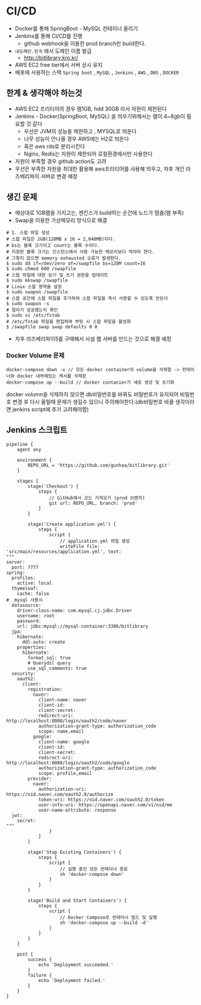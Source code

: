 # CI/CD
- Docker를 통해 SpringBoot - MySQL 컨테이너 올리기
- Jenkins를 통해 CI/CD를 진행
    - github webhook을 이용한 prod branch만 build한다.
- `내도메인.한국` 에서 도메인 이름 발급
    - http://bitlibrary.kro.kr/
- AWS EC2 free tier에서 서버 상시 유지
- 배포에 사용하는 스택 `Spring boot` , `MySQL` , `Jenkins` , `AWS` , `DNS` , `DOCKER` 

## 한계 & 생각해야 하는것

- AWS EC2 프리티어의 경우 램1GB, hdd 30GB 라서 자원이 제한된다
- Jenkins - Docker(SpringBoot, MySQL) 을 띄우기위해서는 램이 4~8gb이 필요할 것 같다
    - 우선은 JVM의 성능을 제한하고 , MYSQL로 띄운다
    - 너무 성능이 안나올 경우 AWS에는 H2로 띄운다
    - 혹은 aws rds로 분리시킨다
    - Nginx, Redis는 자원이 제한되어 로컬환경에서만 사용한다
- 자원이 부족할 경우 github action도 고려
- 우선은 부족한 자원을 최대한 활용해 aws프리티어를 사용해 띄우고, 차후 개인 라즈베리파이 서버로 변경 예정

## 생긴 문제

- 예상대로 1GB램을 가지고는, 젠킨스가 build하는 순간에 노드가 멈춤(램 부족)
- Swap을 이용한 가상메모리 방식으로 해결
```shell
# 1. 스왑 파일 생성
# 스왑 파일은 2GB(128MB x 16 = 2,048MB)이다.
# bs는 블록 크기이고 count는 블록 수이다.
# 지정한 블록 크기는 인스턴스에서 사용 가능한 메모리보다 작아야 한다.
# 그렇지 않으면 memory exhausted 오류가 발생한다.
$ sudo dd if=/dev/zero of=/swapfile bs=128M count=16
$ sudo chmod 600 /swapfile
# 스왑 파일에 대한 읽기 및 쓰기 권한을 업데이트
$ sudo mkswap /swapfile
# Linux 스왑 영역을 설정
$ sudo swapon /swapfile
# 스왑 공간에 스왑 파일을 추가하여 스왑 파일을 즉시 사용할 수 있도록 만든다
$ sudo swapon -s
# 절차가 성공했는지 확인
$ sudo vi /etc/fstab
# /etc/fstab 파일을 편집하여 부팅 시 스왑 파일을 활성화
$ /swapfile swap swap defaults 0 0
```
- 차후 라즈베리파이5를 구매해서 사설 웹 서버를 만드는 것으로 해결 예정

### Docker Volume 문제

```shell
docker-compose down -v // 모든 docker container의 volume을 삭제함 -> 컨테이너와 docker 내부에있는 캐시를 삭제함
docker-compose up --build // docker contanier가 새로 생성 및 초기화
```

docker volumn을 삭제하지 않으면 db비밀번호를 바꿔도 비밀번호가 유지되어 비밀번호 변경 후 다시 올릴때 문제가 생길수 있으니 주의해야한다.(db비밀번호 바꿀 생각이라면 jenkins script에 추가 고려해야함)


## Jenkins 스크립트

```jenkins
pipeline {
    agent any

    environment {
        REPO_URL = 'https://github.com/gunhaa/bitlibrary.git'
    }

    stages {
        stage('Checkout') {
            steps {
                // GitHub에서 코드 가져오기 (prod 브랜치)
                git url: REPO_URL, branch: 'prod'
            }
        }
        
        stage('Create application.yml') {
            steps {
                script {
                    // application.yml 파일 생성
                    writeFile file: 'src/main/resources/application.yml', text:
"""
server:
  port: 7777
spring:
  profiles:
    active: local
  thymeleaf:
    cache: false
#  mysql 사용시
  datasource:
    driver-class-name: com.mysql.cj.jdbc.Driver
    username: root
    password: 
    url: jdbc:mysql://mysql-container:3306/bitlibrary
  jpa:
    hibernate:
      ddl-auto: create
    properties:
      hibernate:
        format_sql: true
        # Querydsl query
        use_sql_comments: true
  security:
    oauth2:
      client:
        registration:
          naver:
            client-name: naver
            client-id: 
            client-secret: 
            redirect-uri: http://localhost:8080/login/oauth2/code/naver
            authorization-grant-type: authorization_code
            scope: name,email
          google:
            client-name: google
            client-id: 
            client-secret: 
            redirect-uri: http://localhost:8080/login/oauth2/code/google
            authorization-grant-type: authorization_code
            scope: profile,email
        provider:
          naver:
            authorization-uri: https://nid.naver.com/oauth2.0/authorize
            token-uri: https://nid.naver.com/oauth2.0/token
            user-info-uri: https://openapi.naver.com/v1/nid/me
            user-name-attribute: response
  jwt:
    secret: 
"""
                }
            }
        }

        stage('Stop Existing Containers') {
            steps {
                script {
                    // 실행 중인 모든 컨테이너 종료
                    sh 'docker-compose down'
                }
            }
        }

        stage('Build and Start Containers') {
            steps {
                script {
                    // Docker Compose로 컨테이너 빌드 및 실행
                    sh 'docker-compose up --build -d'
                }
            }
        }
    }

    post {
        success {
            echo 'Deployment succeeded.'
        }
        failure {
            echo 'Deployment failed.'
        }
    }
}


```